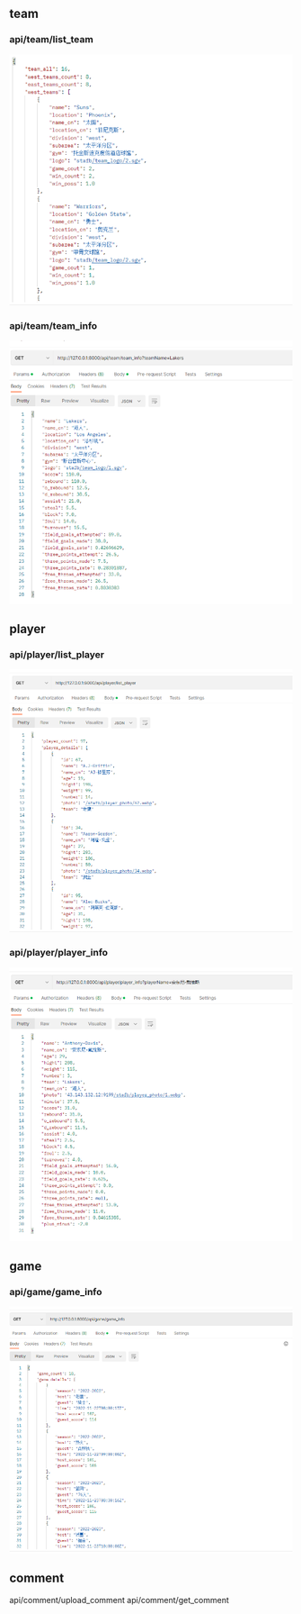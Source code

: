 ## team
### api/team/list_team
![img](testphoto/1.png)

### api/team/team_info
![img](testphoto/2.png)

## player
### api/player/list_player
![img](testphoto/3.png)

### api/player/player_info
![img](testphoto/4.png)

## game
### api/game/game_info
![img](testphoto/5.png)

## comment 
api/comment/upload_comment
api/comment/get_comment